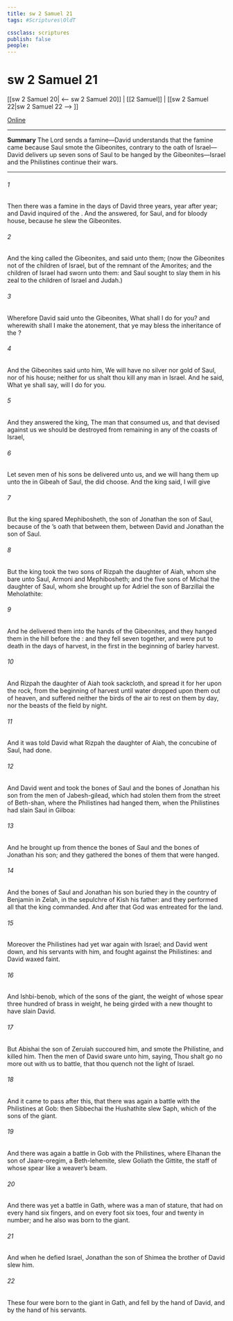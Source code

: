 ```yaml
---
title: sw 2 Samuel 21
tags: #Scriptures\OldT

cssclass: scriptures
publish: false
people:
---
```


# sw 2 Samuel 21
[[sw 2 Samuel 20| <-- sw 2 Samuel 20]] | [[2 Samuel]] | [[sw 2 Samuel 22|sw 2 Samuel 22 --> ]]

[Online](https://churchofjesuschrist.org/study/scriptures/ot/2-sam/21?lang=eng)

---
__Summary__
The Lord sends a famine—David understands that the famine came because Saul smote the Gibeonites, contrary to the oath of Israel—David delivers up seven sons of Saul to be hanged by the Gibeonites—Israel and the Philistines continue their wars.

---
###### 1 
Then there was a famine in the days of David three years, year after year; and David inquired of the . And the  answered,  for Saul, and for  bloody house, because he slew the Gibeonites.

###### 2 
And the king called the Gibeonites, and said unto them; (now the Gibeonites  not of the children of Israel, but of the remnant of the Amorites; and the children of Israel had sworn unto them: and Saul sought to slay them in his zeal to the children of Israel and Judah.)

###### 3 
Wherefore David said unto the Gibeonites, What shall I do for you? and wherewith shall I make the atonement, that ye may bless the inheritance of the ?

###### 4 
And the Gibeonites said unto him, We will have no silver nor gold of Saul, nor of his house; neither for us shalt thou kill any man in Israel. And he said, What ye shall say,  will I do for you.

###### 5 
And they answered the king, The man that consumed us, and that devised against us  we should be destroyed from remaining in any of the coasts of Israel,

###### 6 
Let seven men of his sons be delivered unto us, and we will hang them up unto the  in Gibeah of Saul,  the  did choose. And the king said, I will give 

###### 7 
But the king spared Mephibosheth, the son of Jonathan the son of Saul, because of the ’s oath that  between them, between David and Jonathan the son of Saul.

###### 8 
But the king took the two sons of Rizpah the daughter of Aiah, whom she bare unto Saul, Armoni and Mephibosheth; and the five sons of Michal the daughter of Saul, whom she brought up for Adriel the son of Barzillai the Meholathite:

###### 9 
And he delivered them into the hands of the Gibeonites, and they hanged them in the hill before the : and they fell  seven together, and were put to death in the days of harvest, in the first  in the beginning of barley harvest.

###### 10 
And Rizpah the daughter of Aiah took sackcloth, and spread it for her upon the rock, from the beginning of harvest until water dropped upon them out of heaven, and suffered neither the birds of the air to rest on them by day, nor the beasts of the field by night.

###### 11 
And it was told David what Rizpah the daughter of Aiah, the concubine of Saul, had done.

###### 12 
And David went and took the bones of Saul and the bones of Jonathan his son from the men of Jabesh-gilead, which had stolen them from the street of Beth-shan, where the Philistines had hanged them, when the Philistines had slain Saul in Gilboa:

###### 13 
And he brought up from thence the bones of Saul and the bones of Jonathan his son; and they gathered the bones of them that were hanged.

###### 14 
And the bones of Saul and Jonathan his son buried they in the country of Benjamin in Zelah, in the sepulchre of Kish his father: and they performed all that the king commanded. And after that God was entreated for the land.

###### 15 
Moreover the Philistines had yet war again with Israel; and David went down, and his servants with him, and fought against the Philistines: and David waxed faint.

###### 16 
And Ishbi-benob, which  of the sons of the giant, the weight of whose spear  three hundred  of brass in weight, he being girded with a new  thought to have slain David.

###### 17 
But Abishai the son of Zeruiah succoured him, and smote the Philistine, and killed him. Then the men of David sware unto him, saying, Thou shalt go no more out with us to battle, that thou quench not the light of Israel.

###### 18 
And it came to pass after this, that there was again a battle with the Philistines at Gob: then Sibbechai the Hushathite slew Saph, which  of the sons of the giant.

###### 19 
And there was again a battle in Gob with the Philistines, where Elhanan the son of Jaare-oregim, a Beth-lehemite, slew  Goliath the Gittite, the staff of whose spear  like a weaver’s beam.

###### 20 
And there was yet a battle in Gath, where was a man of  stature, that had on every hand six fingers, and on every foot six toes, four and twenty in number; and he also was born to the giant.

###### 21 
And when he defied Israel, Jonathan the son of Shimea the brother of David slew him.

###### 22 
These four were born to the giant in Gath, and fell by the hand of David, and by the hand of his servants.

